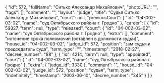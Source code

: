 {
    "id": 572,
    "fullName": "Ситько Александр Михайлович",
    "photoURL": "",
    "tags": [],
    "comment": "",
    "layout": "judge",
    "title": "Судья Ситько Александр Михайлович",
    "court": null,
    "previousCourt": {
        "id": "04-002-03-02",
        "name": "суд Октябрьского района г. Гродно"
    },
    "career": [
        {
            "id": 59327,
            "term": null,
            "type": "released",
            "court": {
                "id": "04-002-03-02",
                "name": "суд Октябрьского района г. Гродно"
            },
            "extra": [],
            "comment": "истечение срока полномочий (оставлен в должности судьи)",
            "house_id": "04-002-03-02",
            "judge_id": 572,
            "position": "зам судья и председатель суда",
            "term_type": "",
            "timestamp": "2018-02-27",
            "decree_number": "88"
        },
        {
            "id": 4214,
            "term": null,
            "type": "appointed",
            "court": {
                "id": "04-002-03-02",
                "name": "суд Октябрьского района г. Гродно"
            },
            "extra": {
                "judge_id": 3330
            },
            "comment": "",
            "house_id": "04-002-03-02",
            "judge_id": 572,
            "position": "судья",
            "term_type": "indefinitely",
            "timestamp": "2003-06-10",
            "decree_number": "245"
        }
    ]
}